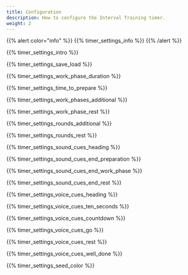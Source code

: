 ```yaml
---
title: Configuration
description: How to configure the Interval Training timer.
weight: 2
---
```


{{% alert  color="info" %}}
{{% timer_settings_info %}}
{{% /alert %}}

{{% timer_settings_intro %}}

{{% timer_settings_save_load %}}

{{% timer_settings_work_phase_duration %}}

{{% timer_settings_time_to_prepare %}}

{{% timer_settings_work_phases_additional %}}

{{% timer_settings_work_phase_rest %}}

{{% timer_settings_rounds_additional %}}

{{% timer_settings_rounds_rest %}}

{{% timer_settings_sound_cues_heading %}}

{{% timer_settings_sound_cues_end_preparation %}}

{{% timer_settings_sound_cues_end_work_phase %}}

{{% timer_settings_sound_cues_end_rest %}}

{{% timer_settings_voice_cues_heading %}}

{{% timer_settings_voice_cues_ten_seconds %}}

{{% timer_settings_voice_cues_countdown %}}

{{% timer_settings_voice_cues_go %}}

{{% timer_settings_voice_cues_rest %}}

{{% timer_settings_voice_cues_well_done %}}

{{% timer_settings_seed_color %}}

